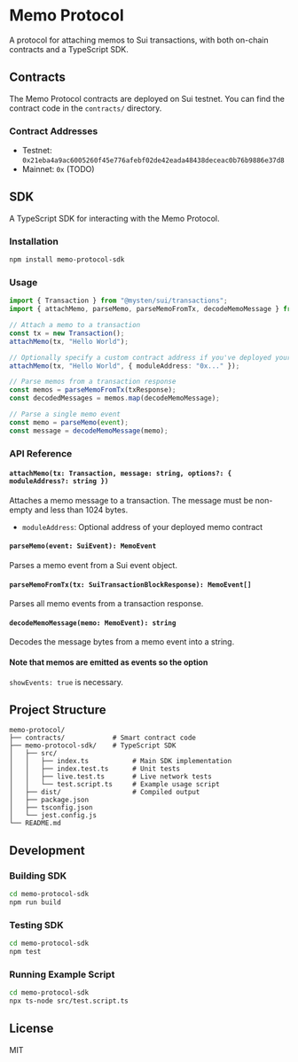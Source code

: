 # Memo Protocol

A protocol for attaching memos to Sui transactions, with both on-chain contracts and a TypeScript SDK.

## Contracts

The Memo Protocol contracts are deployed on Sui testnet. You can find the contract code in the `contracts/` directory.

### Contract Addresses

- Testnet: `0x21eba4a9ac6005260f45e776afebf02de42eada48438deceac0b76b9886e37d8`
- Mainnet: `0x` (TODO)

## SDK

A TypeScript SDK for interacting with the Memo Protocol.

### Installation

```bash
npm install memo-protocol-sdk
```

### Usage

```typescript
import { Transaction } from "@mysten/sui/transactions";
import { attachMemo, parseMemo, parseMemoFromTx, decodeMemoMessage } from "memo-protocol-sdk";

// Attach a memo to a transaction
const tx = new Transaction();
attachMemo(tx, "Hello World");

// Optionally specify a custom contract address if you've deployed your own
attachMemo(tx, "Hello World", { moduleAddress: "0x..." });

// Parse memos from a transaction response
const memos = parseMemoFromTx(txResponse);
const decodedMessages = memos.map(decodeMemoMessage);

// Parse a single memo event
const memo = parseMemo(event);
const message = decodeMemoMessage(memo);
```

### API Reference

#### `attachMemo(tx: Transaction, message: string, options?: { moduleAddress?: string })`
Attaches a memo message to a transaction. The message must be non-empty and less than 1024 bytes.
- `moduleAddress`: Optional address of your deployed memo contract

#### `parseMemo(event: SuiEvent): MemoEvent`
Parses a memo event from a Sui event object.

#### `parseMemoFromTx(tx: SuiTransactionBlockResponse): MemoEvent[]`
Parses all memo events from a transaction response.

#### `decodeMemoMessage(memo: MemoEvent): string`
Decodes the message bytes from a memo event into a string.

#### Note that memos are emitted as events so the option
`showEvents: true` is necessary.

## Project Structure

```
memo-protocol/
├── contracts/            # Smart contract code
├── memo-protocol-sdk/    # TypeScript SDK
│   ├── src/
│   │   ├── index.ts           # Main SDK implementation
│   │   ├── index.test.ts      # Unit tests
│   │   ├── live.test.ts       # Live network tests
│   │   └── test.script.ts     # Example usage script
│   ├── dist/                  # Compiled output
│   ├── package.json
│   ├── tsconfig.json
│   └── jest.config.js
└── README.md
```

## Development

### Building SDK

```bash
cd memo-protocol-sdk
npm run build
```

### Testing SDK

```bash
cd memo-protocol-sdk
npm test
```

### Running Example Script

```bash
cd memo-protocol-sdk
npx ts-node src/test.script.ts
```

## License

MIT 